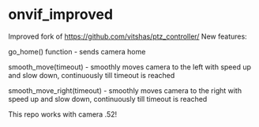 # onvif_improved

Improved fork of https://github.com/vitshas/ptz_controller/
New features:
  
  go_home() function - sends camera home
  
  smooth_move(timeout) - smoothly moves camera to the left with speed up and slow down, continuously till timeout is reached
  
  smooth_move_right(timeout) - smoothly moves camera to the right with speed up and slow down, continuously till timeout is reached
  
This repo works with camera .52!
